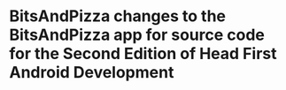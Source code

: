# BitsAndPizza changes to the BitsAndPizza app for source code for the Second Edition of Head First Android Development
